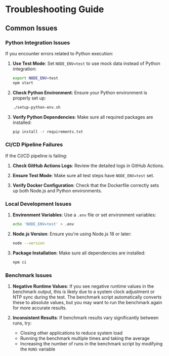 # Troubleshooting Guide

## Common Issues

### Python Integration Issues

If you encounter errors related to Python execution:

1. **Use Test Mode**: Set `NODE_ENV=test` to use mock data instead of Python integration:
   ```bash
   export NODE_ENV=test
   npm start
   ```

2. **Check Python Environment**: Ensure your Python environment is properly set up:
   ```bash
   ./setup-python-env.sh
   ```

3. **Verify Python Dependencies**: Make sure all required packages are installed:
   ```bash
   pip install -r requirements.txt
   ```

### CI/CD Pipeline Failures

If the CI/CD pipeline is failing:

1. **Check GitHub Actions Logs**: Review the detailed logs in GitHub Actions.

2. **Ensure Test Mode**: Make sure all test steps have `NODE_ENV=test` set.

3. **Verify Docker Configuration**: Check that the Dockerfile correctly sets up both Node.js and Python environments.

### Local Development Issues

1. **Environment Variables**: Use a `.env` file or set environment variables:
   ```bash
   echo 'NODE_ENV=test' > .env
   ```

2. **Node.js Version**: Ensure you're using Node.js 18 or later:
   ```bash
   node --version
   ```

3. **Package Installation**: Make sure all dependencies are installed:
   ```bash
   npm ci
   ```

### Benchmark Issues

1. **Negative Runtime Values**: If you see negative runtime values in the benchmark output, this is likely due to a system clock adjustment or NTP sync during the test. The benchmark script automatically converts these to absolute values, but you may want to run the benchmark again for more accurate results.

2. **Inconsistent Results**: If benchmark results vary significantly between runs, try:
   - Closing other applications to reduce system load
   - Running the benchmark multiple times and taking the average
   - Increasing the number of runs in the benchmark script by modifying the `RUNS` variable
